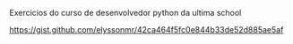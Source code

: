 Exercicios do curso de desenvolvedor python da ultima school

https://gist.github.com/elyssonmr/42ca464f5fc0e844b33de52d885ae5af
